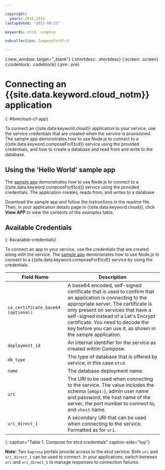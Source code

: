 ```yaml
---

copyright:
  years: 2016,2018
lastupdated: "2017-09-21"

keywords: etcd, compose

subcollection: ComposeForEtcd

---
```


{:new_window: target="_blank"}
{:shortdesc: .shortdesc}
{:screen: .screen}
{:codeblock: .codeblock}
{:pre: .pre}

# Connecting an {{site.data.keyword.cloud_notm}} application
{: #ibmcloud-cf-app}

To connect an {{site.data.keyword.cloud}} application to your service, use the service credentials that are created when the service is provisioned. The sample app demonstrates how to use Node.js to connect to a {{site.data.keyword.composeForEtcd}} service using the provided credentials, and how to create a database and read from and write to the database.

## Using the 'Hello World' sample app

The [sample app](https://github.com/IBM-Cloud/compose-etcd-helloworld-nodejs) demonstrates how to use Node.js to connect to a {{site.data.keyword.composeForEtcd}} service using the provided credentials. The application creates, reads from, and writes to a database

Download the sample app and follow the instructions in the readme file. Then, in your application details page in {{site.data.keyword.cloud}}, click **View APP** to view the contents of the *examples* table.

## Available Credentials
{: #available-credentials}

To connect an app to your service, use the credentials that are created along with the service. The [sample app](https://github.com/IBM-Cloud/compose-etcd-helloworld-nodejs) demonstrates how to use Node.js to connect to a {{site.data.keyword.composeForEtcd}} service by using the credentials.

|Field Name|Description|
|----------|-----------|
|`ca_certificate_base64` `(optional)`|A base64 encoded, self-signed certificate that is used to confirm that an application is connecting to the appropriate server. The certificate is only present on services that have a self-signed instead of a Let's Encrypt certificate. You need to decode the key before you can use it, as shown in the sample application.|
|`deployment_id`|An internal identifier for the service as created within Compose.|
|`db_type`|The type of database that is offered by service; in this case `etcd`.|
|`name`|The database deployment name.|
|`uri`|The URI to be used when connecting to the service. The value includes the schema (`amqps:`), admin user name and password, the host name of the server, the port number to connect to, and `vhost` name.|
|`uri_direct_1`|A secondary URI that can be used when connecting to the service. Formatted as for `uri`.|
{: caption="Table 1. Compose for etcd credentials" caption-side="top"}

**Note:** Two `haproxy` portals provide access to the etcd service. Both `uri` and `uri_direct_1` can be used to connect. In your applications, switch between `uri` and `uri_direct_1` to manage responses to connection failures.
